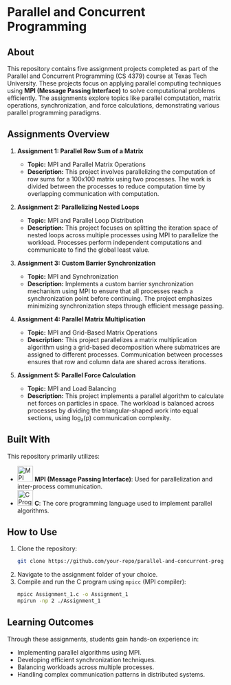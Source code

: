 # Parallel and Concurrent Programming

## About
This repository contains five assignment projects completed as part of the Parallel and Concurrent Programming (CS 4379) course at Texas Tech University. These projects focus on applying parallel computing techniques using **MPI (Message Passing Interface)** to solve computational problems efficiently. The assignments explore topics like parallel computation, matrix operations, synchronization, and force calculations, demonstrating various parallel programming paradigms.

## Assignments Overview

1. **Assignment 1: Parallel Row Sum of a Matrix**
   - **Topic:** MPI and Parallel Matrix Operations
   - **Description:** This project involves parallelizing the computation of row sums for a 100x100 matrix using two processes. The work is divided between the processes to reduce computation time by overlapping communication with computation.

2. **Assignment 2: Parallelizing Nested Loops**
   - **Topic:** MPI and Parallel Loop Distribution
   - **Description:** This project focuses on splitting the iteration space of nested loops across multiple processes using MPI to parallelize the workload. Processes perform independent computations and communicate to find the global least value.

3. **Assignment 3: Custom Barrier Synchronization**
   - **Topic:** MPI and Synchronization
   - **Description:** Implements a custom barrier synchronization mechanism using MPI to ensure that all processes reach a synchronization point before continuing. The project emphasizes minimizing synchronization steps through efficient message passing.

4. **Assignment 4: Parallel Matrix Multiplication**
   - **Topic:** MPI and Grid-Based Matrix Operations
   - **Description:** This project parallelizes a matrix multiplication algorithm using a grid-based decomposition where submatrices are assigned to different processes. Communication between processes ensures that row and column data are shared across iterations.

5. **Assignment 5: Parallel Force Calculation**
   - **Topic:** MPI and Load Balancing
   - **Description:** This project implements a parallel algorithm to calculate net forces on particles in space. The workload is balanced across processes by dividing the triangular-shaped work into equal sections, using log₂(p) communication complexity.

## Built With
This repository primarily utilizes:
- <a href="https://www.open-mpi.org/" target="_blank" rel="noreferrer"><img src="https://img.shields.io/badge/MPI-00599C?style=for-the-badge&logo=mpi&logoColor=white" width="36" height="36" alt="MPI" /></a> **MPI (Message Passing Interface)**: Used for parallelization and inter-process communication.
- <a href="https://en.wikipedia.org/wiki/C_(programming_language)" target="_blank" rel="noreferrer"><img src="https://img.shields.io/badge/C-00599C?style=for-the-badge&logo=c&logoColor=white" width="36" height="36" alt="C Programming" /></a> **C**: The core programming language used to implement parallel algorithms.

## How to Use
1. Clone the repository:
    ```bash
    git clone https://github.com/your-repo/parallel-and-concurrent-programming.git
    ```
2. Navigate to the assignment folder of your choice.
3. Compile and run the C program using `mpicc` (MPI compiler):
    ```bash
    mpicc Assignment_1.c -o Assignment_1
    mpirun -np 2 ./Assignment_1
    ```

## Learning Outcomes
Through these assignments, students gain hands-on experience in:
- Implementing parallel algorithms using MPI.
- Developing efficient synchronization techniques.
- Balancing workloads across multiple processes.
- Handling complex communication patterns in distributed systems.
